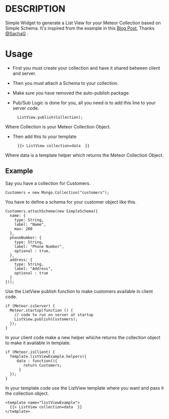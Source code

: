 # DESCRIPTION
Simple Widget to generate a List View for your Meteor Collection based on Simple Schema.
It's inspired from the example in this [Blog Post](https://www.discovermeteor.com/blog/template-level-subscriptions/), Thanks [@SachaG](https://github.com/SachaG) .



# Usage
* First you must create your collection and have it shared between client and server.
* Then you must attach a Schema to your collection.
* Make sure you have removed the auto-publish package.
* Pub/Sub Logic is done for you, all you need is to add this line to your server code.

        ListView.publish(Collection);

Where Collection is your Meteor Collection Object.

* Then add this to your template

        {{> ListView collection=data  }}

Where data is a template helper which returns the Meteor Collection Object.

## Example
Say you have a collection for Customers.

    Customers = new Mongo.Collection("customers");

You have to define a schema for your customer object like this.

    Customers.attachSchema(new SimpleSchema({
      name: {
        type: String,
        label: "Name",
        max: 200
      },
      phoneNumber: {
        type: String,
        label: "Phone Number",
        optional : true,
      },
      address: {
        type: String,
        label: "Address",
        optional : true
      }
    }));

Use the ListView publish function to make customers available in client code.

    if (Meteor.isServer) {
      Meteor.startup(function () {
        // code to run on server at startup
        ListView.publish(Customers);
      });
    }

In your client code make a new helper whiche returns the collection object to make it available in template.

    if (Meteor.isClient) {
      Template.listViewExample.helpers({
         data : function(){
            return Customers;
          }
      });
    }

In your template code use the ListView template where you want and pass it the collection object.

    <template name="listViewExample">
      {{> ListView collection=data  }}
    </template>


